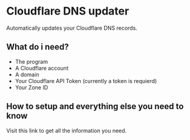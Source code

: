 # Cloudflare DNS updater
Automatically updates your Cloudflare DNS records.
## What do i need?
- The program
- A Cloudflare account
- A domain
- Your Cloudflare API Token (currently a token is requierd)
- Your Zone ID
## How to setup and everything else you need to know
Visit this link to get all the information you need.
